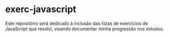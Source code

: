 # exerc-javascript
Este repositório será dedicado à inclusão das listas de exercícios de JavaScript que resolvi, visando documentar minha progressão nos estudos.
